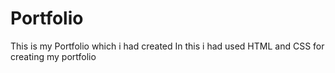 # Portfolio

This is my Portfolio which i had created
In this i had used HTML and CSS for creating my portfolio
